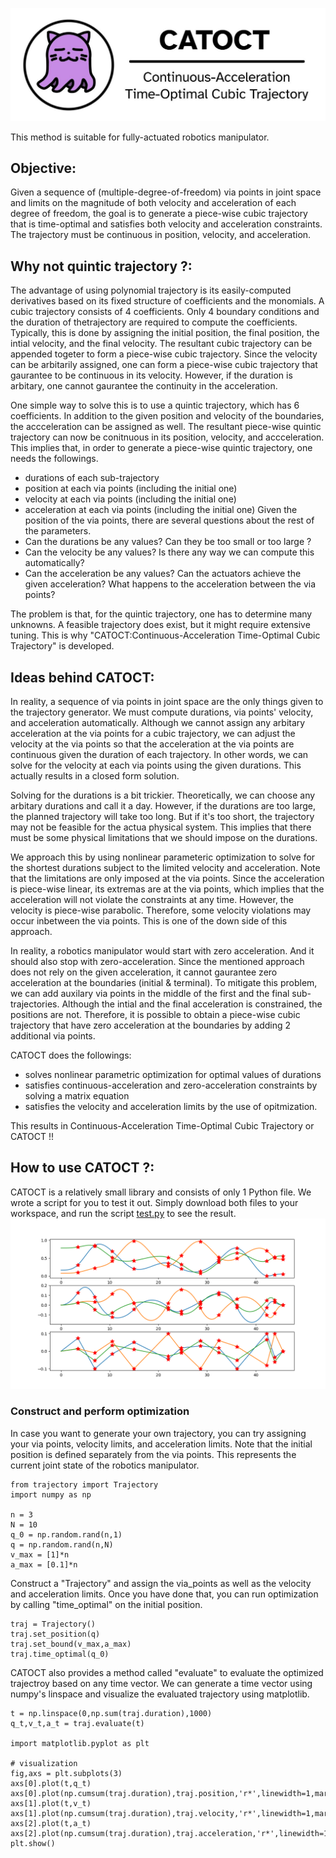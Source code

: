![Alt text](pic/logo_catoct.jpg?raw=true "Title")

This method is suitable for fully-actuated robotics manipulator.

## Objective:
Given a sequence of (multiple-degree-of-freedom) via points in joint space and limits on the magnitude of both velocity and acceleration of each degree of freedom, 
the goal is to generate a piece-wise cubic trajectory that is time-optimal and satisfies both velocity and acceleration constraints. The trajectory must be 
continuous in position, velocity, and acceleration.

## Why not quintic trajectory ?:
The advantage of using polynomial trajectory is its easily-computed derivatives based on its fixed structure of coefficients and the monomials. 
A cubic trajectory consists of 4 coefficients. Only 4 boundary conditions and the duration of thetrajectory are required to compute the coefficients. Typically, this is done by assigning 
the initial position, the final position, the intial velocity, and the final velocity. The resultant cubic trajectory can be appended togeter to form a 
piece-wise cubic trajectory. Since the velocity can be arbitarily assigned, one can form a piece-wise cubic trajectory that gaurantee to be continuous in its velocity.
However, if the duration is arbitary, one cannot gaurantee the continuity in the acceleration.

One simple way to solve this is to use a quintic trajectory, which has 6 coefficients. In addition to the given position and velocity of the boundaries, the accceleration can be assigned as well. 
The resultant piece-wise quintic trajectory can now be conitnuous in its position, velocity, and accceleration. This implies that, in order to generate a piece-wise quintic trajectory,
one needs the followings.
* durations of each sub-trajectory
* position at each via points (including the initial one)
* velocity at each via points (including the initial one)
* acceleration at each via points (including the initial one)
Given the position of the via points, there are several questions about the rest of the parameters.
* Can the durations be any values? Can they be too small or too large ?
* Can the velocity be any values? Is there any way we can compute this automatically?
* Can the acceleration be any values? Can the actuators achieve the given acceleration? What happens to the acceleration between the via points?

The problem is that, for the quintic trajectory, one has to determine many unknowns. A feasible trajectory does exist, but it might require extensive tuning.
This is why "CATOCT:Continuous-Acceleration Time-Optimal Cubic Trajectory" is developed.

## Ideas behind CATOCT:
In reality, a sequence of via points in joint space are the only things given to the trajectory generator. We must compute durations, via points' velocity, and acceleration automatically. Although we cannot assign any arbitary acceleration at the via points for a cubic trajectory, we can adjust the velocity at the via points so that the acceleration at the via points are continuous given the duration of each trajectory. In other words, we can solve for the velocity at each via points using the given durations. This actually results in a closed form solution.

Solving for the durations is a bit trickier. Theoretically, we can choose any arbitary durations and call it a day. However, if the durations are too large, the planned trajectory will take too long. But if it's too short, the trajectory may not be feasible for the actua physical system. This implies that there must be some physical limitations that we should impose on the durations. 

We approach this by using nonlinear parameteric optimization to solve for the shortest durations subject to the limited velocity and acceleration. Note that the limitations are only imposed at the via points. Since the acceleration is piece-wise linear, its extremas are at the via points, which implies that the acceleration will not violate the constraints at any time. However, the velocity is piece-wise parabolic. Therefore, some velocity violations may occur inbetween the via points. This is one of the down side of this approach. 

In reality, a robotics manipulator would start with zero acceleration. And it should also stop with zero-acceleration. Since the mentioned approach does not rely on the given acceleration, it cannot gaurantee zero acceleration at the boundaries (initial & terminal). To mitigate this problem, we can add auxilary via points in the middle of the first and the final sub-trajectories. Although the intial and the final acceleration is constrained, the positions are not. Therefore, it is possible to obtain a piece-wise cubic trajectory that have zero acceleration at the boundaries by adding 2 additional via points. 

CATOCT does the followings:
* solves nonlinear parametric optimization for optimal values of durations
* satisfies continuous-acceleration and zero-acceleration constraints by solving a matrix equation
* satisfies the velocity and acceleration limits by the use of opitmization.

This results in Continuous-Acceleration Time-Optimal Cubic Trajectory or CATOCT !!

## How to use CATOCT ?:
CATOCT is a relatively small library and consists of only 1 Python file. We wrote a script for you to test it out. 
Simply download both files to your workspace, and run the script [test.py](https://github.com/tchoopojcharoen/catoct/blob/main/test.py) to see the result.
![Alt text](pic/example.png?raw=true "Title")
### Construct and perform optimization
In case you want to generate your own trajectory, you can try assigning your via points, velocity limits, and acceleration limits. Note that the initial position is defined separately from the via points. This represents the current joint state of the robotics manipulator.
```
from trajectory import Trajectory
import numpy as np

n = 3
N = 10
q_0 = np.random.rand(n,1)
q = np.random.rand(n,N)
v_max = [1]*n
a_max = [0.1]*n
```
Construct a "Trajectory" and assign the via_points as well as the velocity and acceleration limits. Once you have done that, you can run optimization by calling "time_optimal" on the initial position.
```
traj = Trajectory()
traj.set_position(q)
traj.set_bound(v_max,a_max)
traj.time_optimal(q_0)
```
CATOCT also provides a method called "evaluate" to evaluate the optimized trajectroy based on any time vector. We can generate a time vector using numpy's linspace and visualize the evaluated trajectory using matplotlib.
```
t = np.linspace(0,np.sum(traj.duration),1000)
q_t,v_t,a_t = traj.evaluate(t)

import matplotlib.pyplot as plt

# visualization
fig,axs = plt.subplots(3)
axs[0].plot(t,q_t)
axs[0].plot(np.cumsum(traj.duration),traj.position,'r*',linewidth=1,markersize=10)
axs[1].plot(t,v_t)
axs[1].plot(np.cumsum(traj.duration),traj.velocity,'r*',linewidth=1,markersize=10)
axs[2].plot(t,a_t)
axs[2].plot(np.cumsum(traj.duration),traj.acceleration,'r*',linewidth=1,markersize=10)
plt.show()

